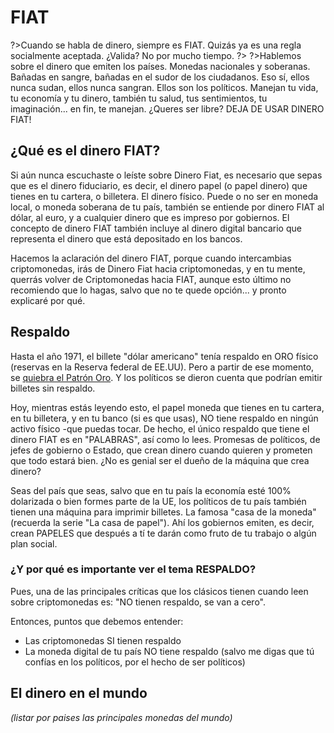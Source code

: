 # FIAT

?>Cuando se habla de dinero, siempre es FIAT. Quizás ya es una regla socialmente aceptada. ¿Valida? No por mucho tiempo.
?>
?>Hablemos sobre el dinero que emiten los países. Monedas nacionales y soberanas. Bañadas en sangre, bañadas en el sudor de los ciudadanos. Eso sí, ellos nunca sudan, ellos nunca sangran. Ellos son los políticos. Manejan tu vida, tu economía y tu dinero, también tu salud, tus sentimientos, tu imaginación... en fin, te manejan. ¿Queres ser libre? DEJA DE USAR DINERO FIAT!


## ¿Qué es el dinero FIAT?
Si aún nunca escuchaste o leíste sobre Dinero Fiat, es necesario que sepas que es el dinero fiduciario, es decir, el dinero papel (o papel dinero) que tienes en tu cartera, o billetera. El dinero físico. Puede o no ser en moneda local, o moneda soberana de tu país, también se entiende por dinero FIAT al dólar, al euro, y a cualquier dinero que es impreso por gobiernos. El concepto de dinero FIAT también incluye al dinero digital bancario que representa el dinero que está depositado en los bancos.

Hacemos la aclaración del dinero FIAT, porque cuando intercambias criptomonedas, irás de Dinero Fiat hacia criptomonedas, y en tu mente, querrás volver de Criptomonedas hacia FIAT, aunque esto último no recomiendo que lo hagas, salvo que no te quede opción... y pronto explicaré por qué.

## Respaldo

Hasta el año 1971, el billete "dólar americano" tenía respaldo en ORO físico (reservas en la Reserva federal de EE.UU). Pero a partir de ese momento, se [quiebra el Patrón Oro](/docs/c/oro.md). Y los políticos se dieron cuenta que podrían emitir billetes sin respaldo.

Hoy, mientras estás leyendo esto, el papel moneda que tienes en tu cartera, en tu billetera, y en tu banco (si es que usas), NO tiene respaldo en ningún activo físico -que puedas tocar. De hecho, el único respaldo que tiene el dinero FIAT es en "PALABRAS", así como lo lees. Promesas de políticos, de jefes de gobierno o Estado, que crean dinero cuando quieren y prometen que todo estará bien. ¿No es genial ser el dueño de la máquina que crea dinero?

Seas del país que seas, salvo que en tu país la economía esté 100% dolarizada o bien formes parte de la UE, los políticos de tu país también tienen una máquina para imprimir billetes. La famosa "casa de la moneda" (recuerda la serie "La casa de papel"). Ahí los gobiernos emiten, es decir, crean PAPELES que después a tí te darán como fruto de tu trabajo o algún plan social.

### ¿Y por qué es importante ver el tema RESPALDO?
Pues, una de las principales críticas que los clásicos tienen cuando leen sobre criptomonedas es: "NO tienen respaldo, se van a cero".

Entonces, puntos que debemos entender:
- Las criptomonedas SI tienen respaldo
- La moneda digital de tu país NO tiene respaldo (salvo me digas que tú confías en los políticos, por el hecho de ser políticos)



## El dinero en el mundo

_(listar por paises las principales monedas del mundo)_